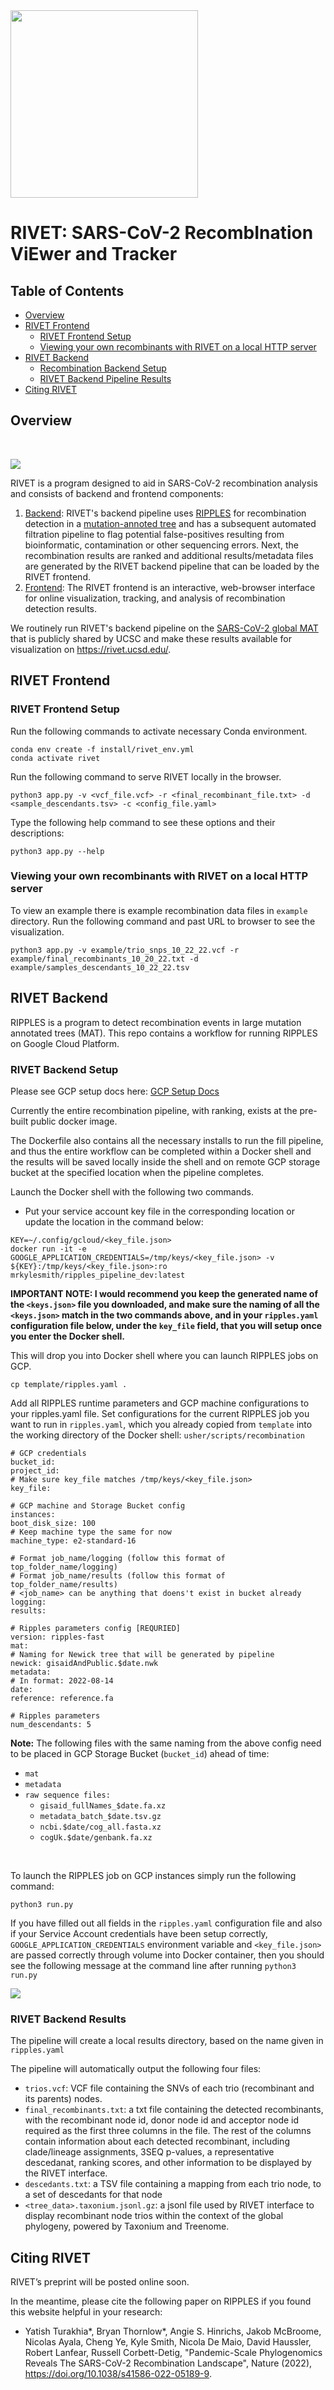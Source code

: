 <img src="static/images/rivet-icon.png" width="300">

# RIVET: SARS-CoV-2 RecombInation ViEwer and Tracker

## Table of Contents
- [Overview](#overview)
- [RIVET Frontend](#rivet_frontend)
    - [RIVET Frontend Setup](#rivet_frontend_setup)
    - [Viewing your own recombinants with RIVET on a local HTTP server](#rivet_example)
- [RIVET Backend](#rivet_backend)
    - [Recombination Backend Setup](#rivet_backend_setup)
    - [RIVET Backend Pipeline Results](#rivet_backend_results)
- [Citing RIVET](#cite_rivet)


## <a name="overview"></a> Overview
<br>

![](images/rivet_backend_biagram.jpg)

RIVET is a program designed to aid in SARS-CoV-2 recombination analysis and consists of backend and frontend components:
1. [Backend](#rivet_backend): RIVET's backend pipeline uses [RIPPLES](https://www.nature.com/articles/s41586-022-05189-9) for recombination detection in a [mutation-annoted tree](https://usher-wiki.readthedocs.io/en/latest/UShER.html) and has a subsequent automated filtration pipeline to flag potential false-positives resulting from bioinformatic, contamination or other sequencing errors.  Next, the recombination results are ranked and additional results/metadata files are generated by the RIVET backend pipeline that can be loaded by the RIVET frontend.
2. [Frontend](#rivet_frontend): The RIVET frontend is an interactive, web-browser interface for online visualization, tracking, and analysis of recombination detection results.

We routinely run RIVET's backend pipeline on the [SARS-CoV-2 global MAT](https://hgdownload.soe.ucsc.edu/goldenPath/wuhCor1/) that is publicly shared by UCSC and make these results available for visualization on https://rivet.ucsd.edu/.

## <a name="rivet_frontend"></a> RIVET Frontend

### <a name="rivet_frontend_setup"></a> RIVET Frontend Setup



Run the following commands to activate necessary Conda environment.
```
conda env create -f install/rivet_env.yml
conda activate rivet
```

Run the following command to serve RIVET locally in the browser.
```
python3 app.py -v <vcf_file.vcf> -r <final_recombinant_file.txt> -d <sample_descendants.tsv> -c <config_file.yaml>
```
Type the following help command to see these options and their descriptions:
```
python3 app.py --help
```

### <a name="rivet_example"></a>Viewing your own recombinants with RIVET on a local HTTP server
To view an example  there is example recombination data files in `example` directory.
Run the following command and past URL to browser to see the visualization.
```
python3 app.py -v example/trio_snps_10_22_22.vcf -r example/final_recombinants_10_20_22.txt -d example/samples_descendants_10_22_22.tsv
```


## <a name="rivet_backend"></a>RIVET Backend

RIPPLES is a program to detect recombination events in large mutation annotated trees (MAT). This repo contains a workflow for running RIPPLES on Google Cloud Platform.

### <a name="rivet_backend_setup"></a> RIVET Backend Setup
Please see GCP setup docs here: [GCP Setup Docs](docs/gcp_setup.md)

Currently the entire recombination pipeline, with ranking, exists at the pre-built public docker image.

The Dockerfile also contains all the necessary installs to run the fill pipeline, and thus the entire workflow can be completed within a Docker shell and the results will be saved locally inside the shell and on remote GCP storage bucket at the specified location when the pipeline completes.


Launch the Docker shell with the following two commands.

- Put your service account key file in the corresponding location or update the location in the command below:
```
KEY=~/.config/gcloud/<key_file.json>
docker run -it -e GOOGLE_APPLICATION_CREDENTIALS=/tmp/keys/<key_file.json> -v ${KEY}:/tmp/keys/<key_file.json>:ro mrkylesmith/ripples_pipeline_dev:latest
```
**IMPORTANT NOTE:  I would recommend you keep the generated name of the `<keys.json>` file you downloaded, and make sure the naming of all the `<keys.json>` match in the two commands above, and in your `ripples.yaml` configuration file below, under the `key_file` field, that you will setup once you enter the Docker shell.**

This will drop you into Docker shell where you can launch RIPPLES jobs on GCP.
```
cp template/ripples.yaml .
```
Add all RIPPLES runtime parameters and GCP machine configurations to your ripples.yaml file.
Set configurations for the current RIPPLES job you want to run in `ripples.yaml`, which you already copied from `template` into the working directory of the Docker shell: `usher/scripts/recombination`
```
# GCP credentials
bucket_id: 
project_id: 
# Make sure key_file matches /tmp/keys/<key_file.json> 
key_file: 

# GCP machine and Storage Bucket config
instances: 
boot_disk_size: 100
# Keep machine type the same for now
machine_type: e2-standard-16

# Format job_name/logging (follow this format of top_folder_name/logging)  
# Format job_name/results (follow this format of top_folder_name/results)
# <job_name> can be anything that doens't exist in bucket already
logging: 
results: 

# Ripples parameters config [REQURIED]
version: ripples-fast
mat: 
# Naming for Newick tree that will be generated by pipeline
newick: gisaidAndPublic.$date.nwk
metadata:
# In format: 2022-08-14
date: 
reference: reference.fa

# Ripples parameters
num_descendants: 5

```


**Note:** The following files with the same naming from the above config need to be placed in GCP Storage Bucket (`bucket_id`) ahead of time:
- `mat`
- `metadata`
- `raw sequence files:`
    - `gisaid_fullNames_$date.fa.xz`
    - `metadata_batch_$date.tsv.gz`
    - `ncbi.$date/cog_all.fasta.xz`
    - `cogUk.$date/genbank.fa.xz`

<br>


To launch the RIPPLES job on GCP instances simply run the following command:
```
python3 run.py
```

If you have filled out all fields in the `ripples.yaml` configuration file and also if your Service Account credentials have been setup correctly, `GOOGLE_APPLICATION_CREDENTIALS` environment variable and `<key_file.json>` are passed correctly through volume into Docker container, then you should see the following message at the command line after running `python3 run.py`

![](images/ripples_gcp_auth.png)

### <a name="rivet_backend_results"></a>RIVET Backend Results
The pipeline will create a local results directory, based on the name given in `ripples.yaml`

The pipeline will automatically output the following four files:

- `trios.vcf`: VCF file containing the SNVs of each trio (recombinant and its parents) nodes.
- `final_recombinants.txt`: a txt file containing the detected recombinants, with the recombinant node id, donor node id and acceptor node id required as the first three columns in the file. The rest of the columns contain information about each detected recombinant, including clade/lineage assignments, 3SEQ p-values, a representative descedanat, ranking scores, and other information to be displayed by the RIVET interface.
- `descedants.txt`: a TSV file containing a mapping from each trio node, to a set of descedants for that node
- `<tree_data>.taxonium.jsonl.gz`: a jsonl file used by RIVET interface to display recombinant node trios within the context of the global phylogeny, powered by Taxonium and Treenome.


## <a name="cite_rivet"></a> Citing RIVET

RIVET’s preprint will be posted online soon.

In the meantime, please cite the following paper on RIPPLES if you found this website helpful in your research:

- Yatish Turakhia*, Bryan Thornlow*, Angie S. Hinrichs, Jakob McBroome, Nicolas Ayala, Cheng Ye, Kyle Smith, Nicola De Maio, David Haussler, Robert Lanfear, Russell Corbett-Detig, "Pandemic-Scale Phylogenomics Reveals The SARS-CoV-2 Recombination Landscape", Nature (2022), https://doi.org/10.1038/s41586-022-05189-9.

